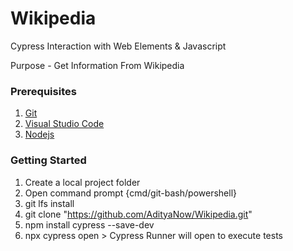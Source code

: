 # Wikipedia
Cypress Interaction with Web Elements &amp; Javascript

Purpose - Get Information From Wikipedia
### Prerequisites
1. <a href="https://git-scm.com/downloads">Git</a> </br>
2. <a href="https://code.visualstudio.com/download">Visual Studio Code</a>  </br>
3. <a href="https://nodejs.org/en/download">Nodejs</a>  </br>

### Getting Started
1. Create a local project folder
2. Open command prompt {cmd/git-bash/powershell}
3. git lfs install
4. git clone "https://github.com/AdityaNow/Wikipedia.git"
5. npm install cypress --save-dev
6. npx cypress open > Cypress Runner will open to execute tests
